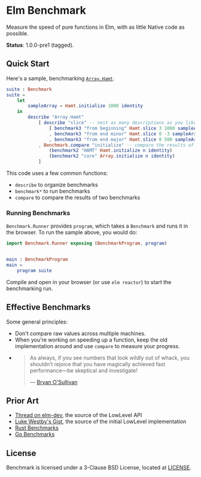 # Elm Benchmark

Measure the speed of pure functions in Elm, with as little Native code as possible.

**Status**: 1.0.0-pre1 (tagged).

## Quick Start

Here's a sample, benchmarking [`Array.Hamt`](https://github.com/Skinney/elm-array-exploration).

```elm
suite : Benchmark
suite =
    let
        sampleArray = Hamt.initialize 1000 identity
    in
        describe "Array.Hamt"
            [ describe "slice" -- nest as many descriptions as you like
                [ benchmark3 "from beginning" Hamt.slice 3 1000 sampleArray
                , benchmark3 "from end minor" Hamt.slice 0 -3 sampleArray
                , benchmark3 "from end major" Hamt.slice 0 500 sampleArray ]
            , Benchmark.compare "initialize" -- compare the results of two benchmarks
                (benchmark2 "HAMT" Hamt.initialize n identity)
                (benchmark2 "core" Array.initialize n identity)
            ]
```

This code uses a few common functions:

-   `describe` to organize benchmarks
-   `benchmark*` to run benchmarks
-   `compare` to compare the results of two benchmarks

### Running Benchmarks

`Benchmark.Runner` provides `program`, which takes a `Benchmark` and runs it in the browser.
To run the sample above, you would do:

```elm
import Benchmark.Runner exposing (BenchmarkProgram, program)


main : BenchmarkProgram
main =
    program suite
```

Compile and open in your browser (or use `elm reactor`) to start the benchmarking run.

## Effective Benchmarks

Some general principles:

-   Don't compare raw values across multiple machines.
-   When you're working on speeding up a function, keep the old implementation around and use `compare` to measure your progress.
-   > As always, if you see numbers that look wildly out of whack, you shouldn’t rejoice that you have magically achieved fast performance—be skeptical and investigate!
    >
    > — [Bryan O'Sullivan](http://www.serpentine.com/criterion/tutorial.html)

## Prior Art

-   [Thread on elm-dev](https://groups.google.com/forum/#!topic/elm-dev/6YyRsZ0vtDg), the source of the LowLevel API
-   [Luke Westby's Gist](https://gist.github.com/lukewestby/9d8e2b0816d417eae926ed86c01de0b8), the source of the initial LowLevel implementation
-   [Rust Benchmarks](https://doc.rust-lang.org/1.1.0/src/test/lib.rs.html#1090-1161)
-   [Go Benchmarks](https://golang.org/src/testing/benchmark.go#L250)

## License

Benchmark is licensed under a 3-Clause BSD License, located at [LICENSE](LICENSE).
